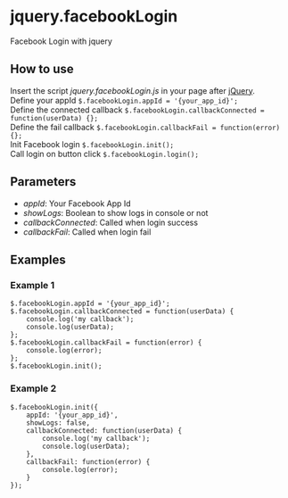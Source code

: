 # jquery.facebookLogin
Facebook Login with jquery

<h2>How to use</h2>
Insert the script <em>jquery.facebookLogin.js</em> in your page after <a href="http://jquery.com/download/" target="_blank">jQuery</a>.<br/>
Define your appId <code>$.facebookLogin.appId = '{your_app_id}';</code><br/>
Define the connected callback <code>$.facebookLogin.callbackConnected = function(userData) {};</code><br/>
Define the fail callback <code>$.facebookLogin.callbackFail = function(error) {};</code><br/>
Init Facebook login <code>$.facebookLogin.init();</code><br/>
Call login on button click <code>$.facebookLogin.login();</code><br/>

<h2>Parameters</h2>
<ul>
	<li><em>appId</em>: Your Facebook App Id</li>
	<li><em>showLogs</em>: Boolean to show logs in console or not</li>
	<li><em>callbackConnected</em>: Called when login success</li>
	<li><em>callbackFail</em>: Called when login fail</li>
</ul>


<h2>Examples</h2>

<h3>Example 1</h3>
<pre><code>$.facebookLogin.appId = '{your_app_id}';
$.facebookLogin.callbackConnected = function(userData) {
	console.log('my callback');
	console.log(userData);
};
$.facebookLogin.callbackFail = function(error) {
	console.log(error);
};
$.facebookLogin.init();</code></pre>

<h3>Example 2</h3>
<pre><code>$.facebookLogin.init({
	appId: '{your_app_id}',
	showLogs: false,
	callbackConnected: function(userData) {
		console.log('my callback');
		console.log(userData);
	},
	callbackFail: function(error) {
		console.log(error);
	}
});</code></pre>